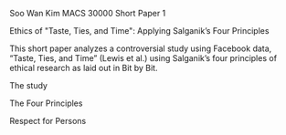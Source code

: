 Soo Wan Kim
MACS 30000
Short Paper 1

Ethics of "Taste, Ties, and Time":
Applying Salganik’s Four Principles

This short paper analyzes a controversial study using Facebook data, “Taste, Ties, and Time” (Lewis et al.) using Salganik’s four principles of ethical research as laid out in Bit by Bit.

The study

The Four Principles

Respect for Persons
